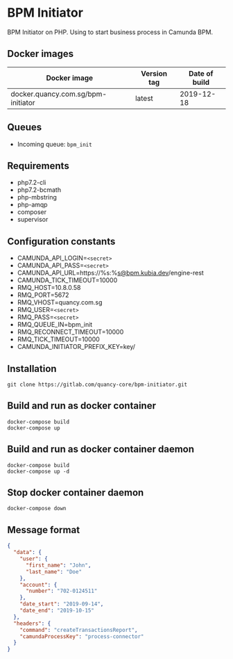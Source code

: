 # BPM Initiator

BPM Initiator on PHP. Using to start business process in Camunda BPM.

## Docker images
| Docker image | Version tag | Date of build |
| --- | --- | --- |
| docker.quancy.com.sg/bpm-initiator | latest | 2019-12-18 |

## Queues
- Incoming queue: `bpm_init`

## Requirements
- php7.2-cli
- php7.2-bcmath
- php-mbstring
- php-amqp
- composer
- supervisor

## Configuration constants
- CAMUNDA_API_LOGIN=`<secret>`
- CAMUNDA_API_PASS=`<secret>`
- CAMUNDA_API_URL=https://%s:%s@bpm.kubia.dev/engine-rest
- CAMUNDA_TICK_TIMEOUT=10000
- RMQ_HOST=10.8.0.58
- RMQ_PORT=5672
- RMQ_VHOST=quancy.com.sg
- RMQ_USER=`<secret>`
- RMQ_PASS=`<secret>`
- RMQ_QUEUE_IN=bpm_init
- RMQ_RECONNECT_TIMEOUT=10000
- RMQ_TICK_TIMEOUT=10000
- CAMUNDA_INITIATOR_PREFIX_KEY=key/

## Installation
```
git clone https://gitlab.com/quancy-core/bpm-initiator.git
```

## Build and run as docker container
```
docker-compose build
docker-compose up
```

## Build and run as docker container daemon
```
docker-compose build
docker-compose up -d
```

## Stop docker container daemon
```
docker-compose down
```

## Message format

```json
{
  "data": {
    "user": {
      "first_name": "John",
      "last_name": "Doe"
    },
    "account": {
      "number": "702-0124511"
    },
    "date_start": "2019-09-14",
    "date_end": "2019-10-15"
  },
  "headers": {
    "command": "createTransactionsReport",
    "camundaProcessKey": "process-connector"
  }
}
```